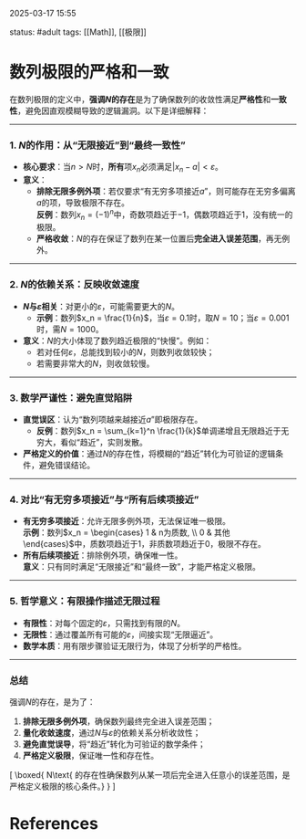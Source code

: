 2025-03-17    15:55

status: #adult 
tags: [[Math]], [[极限]]


# 数列极限的严格和一致

在数列极限的定义中，**强调$N$的存在**是为了确保数列的收敛性满足**严格性**和**一致性**，避免因直观模糊导致的逻辑漏洞。以下是详细解释：

---

### **1. $N$的作用：从“无限接近”到“最终一致性”**
- **核心要求**：当$n > N$时，**所有**项$x_n$必须满足$|x_n - a| < \varepsilon$。  
- **意义**：  
  - **排除无限多例外项**：若仅要求“有无穷多项接近$a$”，则可能存在无穷多偏离$a$的项，导致极限不存在。  
    **反例**：数列$x_n = (-1)^n$中，奇数项趋近于$-1$，偶数项趋近于$1$，没有统一的极限。  
  - **严格收敛**：$N$的存在保证了数列在某一位置后**完全进入误差范围**，再无例外。

---

### **2. $N$的依赖关系：反映收敛速度**
- **$N$与$\varepsilon$相关**：对更小的$\varepsilon$，可能需要更大的$N$。  
  - **示例**：数列$x_n = \frac{1}{n}$，当$\varepsilon = 0.1$时，取$N = 10$；当$\varepsilon = 0.001$时，需$N = 1000$。  
- **意义**：$N$的大小体现了数列趋近极限的“快慢”。例如：  
  - 若对任何$\varepsilon$，总能找到较小的$N$，则数列收敛较快；  
  - 若需要非常大的$N$，则收敛较慢。

---

### **3. 数学严谨性：避免直觉陷阱**
- **直觉误区**：认为“数列项越来越接近$a$”即极限存在。  
  - **反例**：数列$x_n = \sum_{k=1}^n \frac{1}{k}$单调递增且无限趋近于无穷大，看似“趋近”，实则发散。  
- **严格定义的价值**：通过$N$的存在性，将模糊的“趋近”转化为可验证的逻辑条件，避免错误结论。

---

### **4. 对比“有无穷多项接近”与“所有后续项接近”**
- **有无穷多项接近**：允许无限多例外项，无法保证唯一极限。  
  **示例**：数列$x_n = \begin{cases} 1 & n为质数, \\ 0 & 其他 \end{cases}$中，质数项趋近于$1$，非质数项趋近于$0$，极限不存在。  
- **所有后续项接近**：排除例外项，确保唯一性。  
  **意义**：只有同时满足“无限接近”和“最终一致”，才能严格定义极限。

---

### **5. 哲学意义：有限操作描述无限过程**
- **有限性**：对每个固定的$\varepsilon$，只需找到有限的$N$。  
- **无限性**：通过覆盖所有可能的$\varepsilon$，间接实现“无限逼近”。  
- **数学本质**：用有限步骤验证无限行为，体现了分析学的严格性。

---

### **总结**
强调$N$的存在，是为了：  
1. **排除无限多例外项**，确保数列最终完全进入误差范围；  
2. **量化收敛速度**，通过$N$与$\varepsilon$的依赖关系分析收敛性；  
3. **避免直觉误导**，将“趋近”转化为可验证的数学条件；  
4. **严格定义极限**，保证唯一性和存在性。  

\[
\boxed{
N\text{ 的存在性确保数列从某一项后完全进入任意小的误差范围，是严格定义极限的核心条件。}
}
\]


# References
